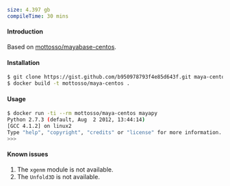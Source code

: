```yaml
size: 4.397 gb
compileTime: 30 mins
```

#### Introduction

Based on [mottosso/mayabase-centos][1].

[1]: https://gist.github.com/mottosso/a7f82e97b5ba31da0b38

#### Installation

```bash
$ git clone https://gist.github.com/b950978793f4e85d643f.git maya-centos && cd maya-centos
$ docker build -t mottosso/maya-centos .
```

#### Usage

```bash
$ docker run -ti --rm mottosso/maya-centos mayapy
Python 2.7.3 (default, Aug  2 2012, 13:44:14)
[GCC 4.1.2] on linux2
Type "help", "copyright", "credits" or "license" for more information.
>>> 
```

#### Known issues

1. The `xgenm` module is not available.
2. The `Unfold3D` is not available.